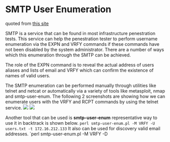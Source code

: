 # SMTP User Enumeration
quoted from [this site](https://pentestlab.blog/2012/11/20/smtp-user-enumeration/)

SMTP is a service that can be found in most infrastructure penestration tests. This service can help the penestration tester to perform username enumeration via the EXPN and VRFY commands if these commands have not been disabled by the system administrator. There are a number of ways which this enumeration through the SMTP can be achieved.

The role of the EXPN command is to reveal the actual address of users aliases and lists of email and VRFY which can confirm the existence of names of valid users.

The SMTP enumeration can be performed manually through utilities like telnet and netcat or automatically via
a variety of tools like metasploit, nmap and smtp-user-enum. The following 2 screenshots are showing how we can enumerate users with the VRFY and RCPT commands by using the telnet service.
![](https://pentestlab.files.wordpress.com/2012/11/smtp5.jpeg)
![](https://pentestlab.files.wordpress.com/2012/11/smtp6.jpeg?w=500)

Another tool that can be used is **smtp-user-enum** representative way to use it in backtrack is shown below.
`perl smtp-user-enum.pl -M VRFY -U users.txt -t 172.16.212.133` 
It also can be used for discovery valid email addresses.
`perl smtp-user-enum.pl -M VRFY -D 


<!--stackedit_data:
eyJoaXN0b3J5IjpbLTkwNjk4MjkxOCwxNjk5NjcxNzc3LDIwMT
QyMTA5MDNdfQ==
-->